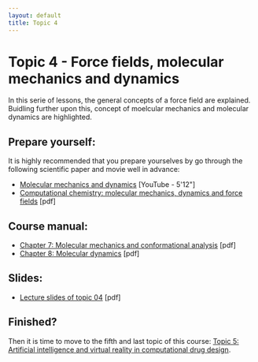 ```yaml
---
layout: default
title: Topic 4
---
```


# Topic 4 - Force fields, molecular mechanics and dynamics

In this serie of lessons, the general concepts of a force field are explained. Buidling further upon this, concept of moelcular mechanics and molecular dynamics are highlighted.


## Prepare yourself:

It is highly recommended that you prepare yourselves by go through the following scientific paper and movie well in advance:

- <a href="https://www.youtube.com/watch?v=A9awBW-Gczk&t=85s" target="_blank">Molecular mechanics and dynamics</a> [YouTube - 5'12"]
- <a href="/Topic_04/Computational_chemistry_paper.pdf" download>Computational chemistry: molecular mechanics, dynamics and force fields</a> [pdf]


## Course manual:

- <a href="/Topic_04/7-Molecular_mechanics_and_conformational_analysis.pdf" download>Chapter 7: Molecular mechanics and conformational analysis</a> [pdf]
- <a href="/Topic_04/8-Molecular_dynamics.pdf" download>Chapter 8: Molecular dynamics</a> [pdf]


## Slides:

- <a href="/Topic_04/Slides_04.pdf" download>Lecture slides of topic 04</a> [pdf]


## Finished?

Then it is time to move to the fifth and last topic of this course: [Topic 5: Artificial intelligence and virtual reality in computational drug design](Topic_05.md).

